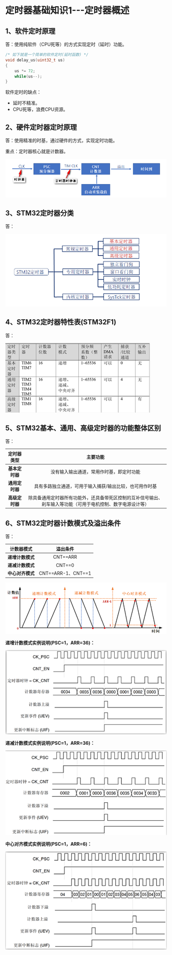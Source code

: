# 定时器基础知识1---定时器概述



## 1、软件定时原理

答：使用纯软件（CPU死等）的方式实现定时（延时）功能。

```C
/* 如下就是一个简单的软件定时(延时函数) */
void delay_us(uint32_t us)
{
    us *= 72;
    while(us--);
}
```

软件定时的缺点：

- 延时不精准。
- CPU死等，浪费CPU资源。



## 2、硬件定时器定时原理

答：使用精准的时基，通过硬件的方式，实现定时功能。

重点：定时器核心就是计数器。

![](图片/硬件定时原理.png)



## 3、STM32定时器分类

答：

![](图片/STM32定时器分类.png)



## 4、STM32定时器特性表(STM32F1)

答：

![](图片/STM32F1定时器特性表.png)



## 5、STM32基本、通用、高级定时器的功能整体区别

答：

| **定时器类型** |                         **主要功能**                         |
| :------------: | :----------------------------------------------------------: |
| **基本定时器** |           没有输入输出通道，常用作时基，即定时功能           |
| **通用定时器** |   具有多路独立通道，可用于输入捕获/输出比较，也可用作时基    |
| **高级定时器** | 除具备通用定时器所有功能外，还具备带死区控制的互补信号输出、刹车输入等功能（可用于电机控制、数字电源设计等） |



## 6、STM32定时器计数模式及溢出条件

答：

|  **计数器模式**  |    **溢出条件**     |
| :--------------: | :-----------------: |
| **递增计数模式** |      CNT==ARR       |
| **递减计数模式** |       CNT==0        |
| **中心对齐模式** | CNT=\=ARR-1、CNT==1 |

![](图片/定时器计数模式.png)



**递增计数模式实例说明(PSC=1，ARR=36)：**

![](图片/定时器递增计数.png)



**递减计数模式实例说明(PSC=1，ARR=36)：**

![](图片/定时器递减计数.png)



**中心对齐模式实例说明(PSC=1，ARR=6)：**

![](图片/定时器中心对齐.png)
